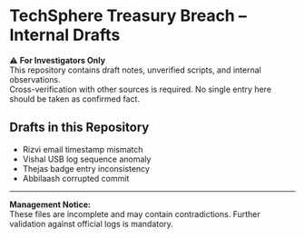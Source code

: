 # TechSphere Treasury Breach – Internal Drafts  

⚠️ **For Investigators Only**  
This repository contains draft notes, unverified scripts, and internal observations.  
Cross-verification with other sources is required. No single entry here should be taken as confirmed fact.  

## Drafts in this Repository
- Rizvi email timestamp mismatch  
- Vishal USB log sequence anomaly  
- Thejas badge entry inconsistency  
- Abbilaash corrupted commit  

---

**Management Notice:**  
These files are incomplete and may contain contradictions. Further validation against official logs is mandatory.
